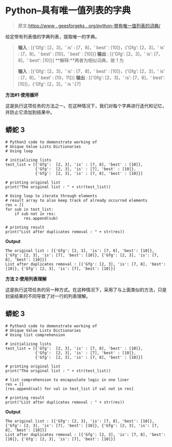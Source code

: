 # Python–具有唯一值列表的字典

> 原文:[https://www . geesforgeks . org/python-带有唯一值列表的词典/](https://www.geeksforgeeks.org/python-dictionaries-with-unique-value-lists/)

给定带有列表值的字典列表，提取唯一的字典。

> **输入** : [{'Gfg': [2，3]，' is' : [7，8]，' best' : [10]}，{'Gfg': [2，3]，' is' : [7，8]，' best' : [10]，' best' : [10]}]
> **输出** : [{'Gfg': [2，3]，' is': [7，8]，' best': [10]}]
> **解释:**两者为相似词典，故 1 为
> 
> **输入** : [{'Gfg': [2，3]，' is' : [7，8]，' best' : [10]}，{'Gfg': [2，3]，' is' : [7，8]，' best' : [10，11]}]
> **输出** : [{'Gfg': [2，3]，' is': [7，8]，' best': [10]}，{'Gfg': [2，3]，' is ':[7]

**方法#1:使用循环**

这是执行这项任务的方法之一。在这种情况下，我们对每个字典进行迭代和记忆，并防止它添加到结果中。

## 蟒蛇 3

```
# Python3 code to demonstrate working of 
# Unique Value Lists Dictionaries
# Using loop

# initializing lists
test_list = [{'Gfg':  [2, 3], 'is' : [7, 8], 'best' : [10]}, 
             {'Gfg':  [2, 3], 'is' : [7], 'best' : [10]}, 
             {'Gfg':  [2, 3], 'is' : [7, 8], 'best' : [10]}]

# printing original list
print("The original list : " + str(test_list))

# Using loop to iterate through elements
# result array to also keep track of already occurred elements
res = []
for sub in test_list:
    if sub not in res:
        res.append(sub)

# printing result 
print("List after duplicates removal : " + str(res))
```

**Output**

```
The original list : [{'Gfg': [2, 3], 'is': [7, 8], 'best': [10]}, {'Gfg': [2, 3], 'is': [7], 'best': [10]}, {'Gfg': [2, 3], 'is': [7, 8], 'best': [10]}]
List after duplicates removal : [{'Gfg': [2, 3], 'is': [7, 8], 'best': [10]}, {'Gfg': [2, 3], 'is': [7], 'best': [10]}]

```

**方法 2:使用列表理解**

这是执行这项任务的另一种方式。在这种情况下，采用了与上面类似的方法，只是封装结果的不同导致了对一行的列表理解。

## 蟒蛇 3

```
# Python3 code to demonstrate working of 
# Unique Value Lists Dictionaries
# Using list comprehension

# initializing lists
test_list = [{'Gfg':  [2, 3], 'is' : [7, 8], 'best' : [10]}, 
             {'Gfg':  [2, 3], 'is' : [7], 'best' : [10]}, 
             {'Gfg':  [2, 3], 'is' : [7, 8], 'best' : [10]}]

# printing original list
print("The original list : " + str(test_list))

# list comprehension to encapsulate logic in one liner
res = []
[res.append(val) for val in test_list if val not in res]

# printing result 
print("List after duplicates removal : " + str(res))
```

**Output**

```
The original list : [{'Gfg': [2, 3], 'is': [7, 8], 'best': [10]}, {'Gfg': [2, 3], 'is': [7], 'best': [10]}, {'Gfg': [2, 3], 'is': [7, 8], 'best': [10]}]
List after duplicates removal : [{'Gfg': [2, 3], 'is': [7, 8], 'best': [10]}, {'Gfg': [2, 3], 'is': [7], 'best': [10]}]

```
